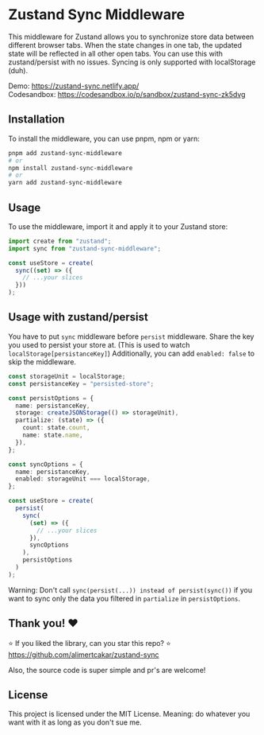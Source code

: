 # Zustand Sync Middleware

This middleware for Zustand allows you to synchronize store data between different browser tabs. When the state changes in one tab, the updated state will be reflected in all other open tabs. You can use this with zustand/persist with no issues.
Syncing is only supported with localStorage (duh).

Demo: https://zustand-sync.netlify.app/  
Codesandbox: https://codesandbox.io/p/sandbox/zustand-sync-zk5dvg

## Installation

To install the middleware, you can use pnpm, npm or yarn:

```sh
pnpm add zustand-sync-middleware
# or
npm install zustand-sync-middleware
# or
yarn add zustand-sync-middleware
```

## Usage

To use the middleware, import it and apply it to your Zustand store:

```typescript
import create from "zustand";
import sync from "zustand-sync-middleware";

const useStore = create(
  sync((set) => ({
    // ...your slices
  }))
);
```

## Usage with zustand/persist

You have to put `sync` middleware before `persist` middleware. Share the key you used to persist your store at. (This is used to watch `localStorage[persistanceKey]`)
Additionally, you can add `enabled: false` to skip the middleware.

```typescript
const storageUnit = localStorage;
const persistanceKey = "persisted-store";

const persistOptions = {
  name: persistanceKey,
  storage: createJSONStorage(() => storageUnit),
  partialize: (state) => ({
    count: state.count,
    name: state.name,
  }),
};

const syncOptions = {
  name: persistanceKey,
  enabled: storageUnit === localStorage,
};

const useStore = create(
  persist(
    sync(
      (set) => ({
        // ...your slices
      }),
      syncOptions
    ),
    persistOptions
  )
);
```

Warning: Don't call `sync(persist(...)) instead of persist(sync())` if you want to sync only the data you filtered in `partialize` in `persistOptions`.

## Thank you! ❤️

⭐ If you liked the library, can you star this repo? ⭐
https://github.com/alimertcakar/zustand-sync

Also, the source code is super simple and pr's are welcome!

## License

This project is licensed under the MIT License. Meaning: do whatever you want with it as long as you don't sue me.
